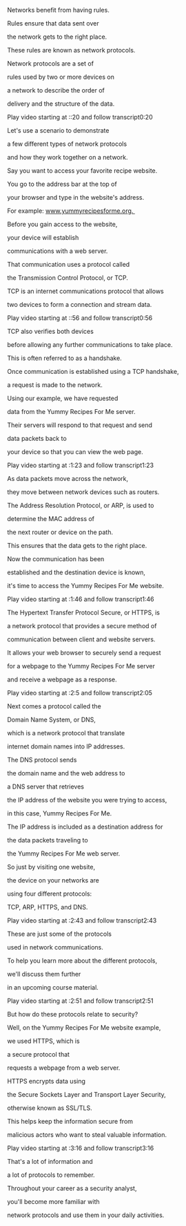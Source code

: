 Networks benefit from having rules. 

Rules ensure that data sent over 

the network gets to the right place. 

These rules are known as network protocols. 

Network protocols are a set of 

rules used by two or more devices on 

a network to describe the order of 

delivery and the structure of the data.

Play video starting at ::20 and follow transcript0:20

Let's use a scenario to demonstrate 

a few different types of network protocols 

and how they work together on a network. 

Say you want to access your favorite recipe website. 

You go to the address bar at the top of 

your browser and type in the website's address. 

For example: www.yummyrecipesforme.org. 

Before you gain access to the website, 

your device will establish 

communications with a web server. 

That communication uses a protocol called 

the Transmission Control Protocol, or TCP. 

TCP is an internet communications protocol that allows 

two devices to form a connection and stream data.

Play video starting at ::56 and follow transcript0:56

TCP also verifies both devices 

before allowing any further communications to take place. 

This is often referred to as a handshake. 

Once communication is established using a TCP handshake, 

a request is made to the network. 

Using our example, we have requested 

data from the Yummy Recipes For Me server. 

Their servers will respond to that request and send 

data packets back to 

your device so that you can view the web page.

Play video starting at :1:23 and follow transcript1:23

As data packets move across the network, 

they move between network devices such as routers. 

The Address Resolution Protocol, or ARP, is used to 

determine the MAC address of 

the next router or device on the path. 

This ensures that the data gets to the right place. 

Now the communication has been 

established and the destination device is known, 

it's time to access the Yummy Recipes For Me website.

Play video starting at :1:46 and follow transcript1:46

The Hypertext Transfer Protocol Secure, or HTTPS, is 

a network protocol that provides a secure method of 

communication between client and website servers. 

It allows your web browser to securely send a request 

for a webpage to the Yummy Recipes For Me server 

and receive a webpage as a response.

Play video starting at :2:5 and follow transcript2:05

Next comes a protocol called the 

Domain Name System, or DNS, 

which is a network protocol that translate 

internet domain names into IP addresses. 

The DNS protocol sends 

the domain name and the web address to 

a DNS server that retrieves 

the IP address of the website you were trying to access, 

in this case, Yummy Recipes For Me. 

The IP address is included as a destination address for 

the data packets traveling to 

the Yummy Recipes For Me web server. 

So just by visiting one website, 

the device on your networks are 

using four different protocols: 

TCP, ARP, HTTPS, and DNS.

Play video starting at :2:43 and follow transcript2:43

These are just some of the protocols 

used in network communications. 

To help you learn more about the different protocols, 

we'll discuss them further 

in an upcoming course material.

Play video starting at :2:51 and follow transcript2:51

But how do these protocols relate to security? 

Well, on the Yummy Recipes For Me website example, 

we used HTTPS, which is 

a secure protocol that 

requests a webpage from a web server. 

HTTPS encrypts data using 

the Secure Sockets Layer and Transport Layer Security, 

otherwise known as SSL/TLS. 

This helps keep the information secure from 

malicious actors who want to steal valuable information.

Play video starting at :3:16 and follow transcript3:16

That's a lot of information and 

a lot of protocols to remember. 

Throughout your career as a security analyst, 

you'll become more familiar with 

network protocols and use them in your daily activities.
